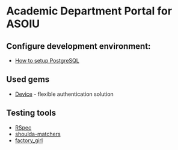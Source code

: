 # Academic Department Portal for ASOIU

## Configure development environment:
- [How to setup PostgreSQL](https://github.com/KPI-ASOIU/AcDP/wiki/How-to-setup-PostgreSQL)

## Used gems
- [Device](http://devise.plataformatec.com.br/) - flexible authentication solution

## Testing tools
- [RSpec](http://rubydoc.info/gems/rspec-rails/frames)
- [shoulda-matchers](https://github.com/thoughtbot/shoulda-matchers)
- [factory_girl](https://github.com/thoughtbot/factory_girl/blob/master/GETTING_STARTED.md)
